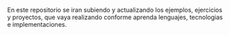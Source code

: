 En este repositorio se iran subiendo y actualizando los ejemplos, ejercicios y proyectos, que vaya realizando conforme aprenda lenguajes, tecnologias e implementaciones.
